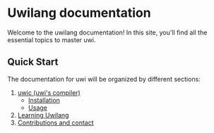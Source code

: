# Uwilang documentation

Welcome to the uwilang documentation! In this site, you'll find all the essential topics to master uwi.

## Quick Start

The documentation for uwi will be organized by different sections:

1. [uwic (uwi's compiler)](uwic.md)
	- [Installation](uwic.md#Installation)
	- [Usage](uwic.md#Usage)
3. [Learning Uwilang](uwilang.md)
4. [Contributions and contact](cc.md)
